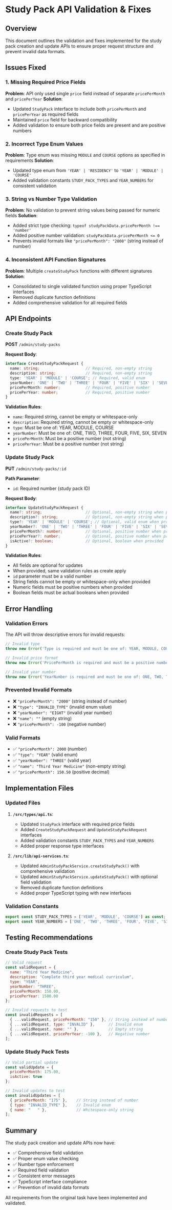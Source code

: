 # Study Pack API Validation & Fixes

## Overview
This document outlines the validation and fixes implemented for the study pack creation and update APIs to ensure proper request structure and prevent invalid data formats.

## Issues Fixed

### 1. Missing Required Price Fields
**Problem**: API only used single `price` field instead of separate `pricePerMonth` and `pricePerYear`
**Solution**: 
- Updated `StudyPack` interface to include both `pricePerMonth` and `pricePerYear` as required fields
- Maintained `price` field for backward compatibility
- Added validation to ensure both price fields are present and are positive numbers

### 2. Incorrect Type Enum Values
**Problem**: Type enum was missing `MODULE` and `COURSE` options as specified in requirements
**Solution**:
- Updated type enum from `'YEAR' | 'RESIDENCY'` to `'YEAR' | 'MODULE' | 'COURSE'`
- Added validation constants `STUDY_PACK_TYPES` and `YEAR_NUMBERS` for consistent validation

### 3. String vs Number Type Validation
**Problem**: No validation to prevent string values being passed for numeric fields
**Solution**:
- Added strict type checking: `typeof studyPackData.pricePerMonth !== 'number'`
- Added positive number validation: `studyPackData.pricePerMonth <= 0`
- Prevents invalid formats like `"pricePerMonth": "2000"` (string instead of number)

### 4. Inconsistent API Function Signatures
**Problem**: Multiple `createStudyPack` functions with different signatures
**Solution**:
- Consolidated to single validated function using proper TypeScript interfaces
- Removed duplicate function definitions
- Added comprehensive validation for all required fields

## API Endpoints

### Create Study Pack
**POST** `/admin/study-packs`

**Request Body**:
```typescript
interface CreateStudyPackRequest {
  name: string;                    // Required, non-empty string
  description: string;             // Required, non-empty string  
  type: 'YEAR' | 'MODULE' | 'COURSE'; // Required, valid enum
  yearNumber: 'ONE' | 'TWO' | 'THREE' | 'FOUR' | 'FIVE' | 'SIX' | 'SEVEN'; // Required, valid enum
  pricePerMonth: number;           // Required, positive number
  pricePerYear: number;            // Required, positive number
}
```

**Validation Rules**:
- `name`: Required string, cannot be empty or whitespace-only
- `description`: Required string, cannot be empty or whitespace-only
- `type`: Must be one of: YEAR, MODULE, COURSE
- `yearNumber`: Must be one of: ONE, TWO, THREE, FOUR, FIVE, SIX, SEVEN
- `pricePerMonth`: Must be a positive number (not string)
- `pricePerYear`: Must be a positive number (not string)

### Update Study Pack
**PUT** `/admin/study-packs/:id`

**Path Parameter**:
- `id`: Required number (study pack ID)

**Request Body**:
```typescript
interface UpdateStudyPackRequest {
  name?: string;                   // Optional, non-empty string when provided
  description?: string;            // Optional, non-empty string when provided
  type?: 'YEAR' | 'MODULE' | 'COURSE'; // Optional, valid enum when provided
  yearNumber?: 'ONE' | 'TWO' | 'THREE' | 'FOUR' | 'FIVE' | 'SIX' | 'SEVEN'; // Optional, valid enum when provided
  pricePerMonth?: number;          // Optional, positive number when provided
  pricePerYear?: number;           // Optional, positive number when provided
  isActive?: boolean;              // Optional, boolean when provided
}
```

**Validation Rules**:
- All fields are optional for updates
- When provided, same validation rules as create apply
- `id` parameter must be a valid number
- String fields cannot be empty or whitespace-only when provided
- Numeric fields must be positive numbers when provided
- Boolean fields must be actual booleans when provided

## Error Handling

### Validation Errors
The API will throw descriptive errors for invalid requests:

```typescript
// Invalid type
throw new Error('Type is required and must be one of: YEAR, MODULE, COURSE');

// Invalid price format
throw new Error('PricePerMonth is required and must be a positive number');

// Invalid year number
throw new Error('YearNumber is required and must be one of: ONE, TWO, THREE, FOUR, FIVE, SIX, SEVEN');
```

### Prevented Invalid Formats
- ❌ `"pricePerMonth": "2000"` (string instead of number)
- ❌ `"type": "INVALID_TYPE"` (invalid enum value)
- ❌ `"yearNumber": "EIGHT"` (invalid year number)
- ❌ `"name": ""` (empty string)
- ❌ `"pricePerMonth": -100` (negative number)

### Valid Formats
- ✅ `"pricePerMonth": 2000` (number)
- ✅ `"type": "YEAR"` (valid enum)
- ✅ `"yearNumber": "THREE"` (valid year)
- ✅ `"name": "Third Year Medicine"` (non-empty string)
- ✅ `"pricePerMonth": 150.50` (positive decimal)

## Implementation Files

### Updated Files
1. **`/src/types/api.ts`**:
   - Updated `StudyPack` interface with required price fields
   - Added `CreateStudyPackRequest` and `UpdateStudyPackRequest` interfaces
   - Added validation constants `STUDY_PACK_TYPES` and `YEAR_NUMBERS`
   - Added proper response type interfaces

2. **`/src/lib/api-services.ts`**:
   - Updated `AdminStudyPackService.createStudyPack()` with comprehensive validation
   - Updated `AdminStudyPackService.updateStudyPack()` with optional field validation
   - Removed duplicate function definitions
   - Added proper TypeScript typing with new interfaces

### Validation Constants
```typescript
export const STUDY_PACK_TYPES = ['YEAR', 'MODULE', 'COURSE'] as const;
export const YEAR_NUMBERS = ['ONE', 'TWO', 'THREE', 'FOUR', 'FIVE', 'SIX', 'SEVEN'] as const;
```

## Testing Recommendations

### Create Study Pack Tests
```javascript
// Valid request
const validRequest = {
  name: "Third Year Medicine",
  description: "Complete third year medical curriculum",
  type: "YEAR",
  yearNumber: "THREE", 
  pricePerMonth: 150.00,
  pricePerYear: 1500.00
};

// Invalid requests to test
const invalidRequests = [
  { ...validRequest, pricePerMonth: "150" }, // String instead of number
  { ...validRequest, type: "INVALID" },      // Invalid enum
  { ...validRequest, name: "" },             // Empty string
  { ...validRequest, pricePerYear: -100 },   // Negative number
];
```

### Update Study Pack Tests
```javascript
// Valid partial update
const validUpdate = {
  pricePerMonth: 175.00,
  isActive: true
};

// Invalid updates to test
const invalidUpdates = [
  { pricePerMonth: "175" },    // String instead of number
  { type: "INVALID_TYPE" },    // Invalid enum
  { name: "   " },             // Whitespace-only string
];
```

## Summary

The study pack creation and update APIs now have:
- ✅ Comprehensive field validation
- ✅ Proper enum value checking  
- ✅ Number type enforcement
- ✅ Required field validation
- ✅ Consistent error messages
- ✅ TypeScript interface compliance
- ✅ Prevention of invalid data formats

All requirements from the original task have been implemented and validated.

